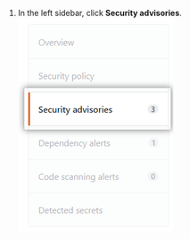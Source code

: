 1. In the left sidebar, click **Security advisories**.
  ![Security advisories tab](/assets/images/help/security/advisories-tab.png)
